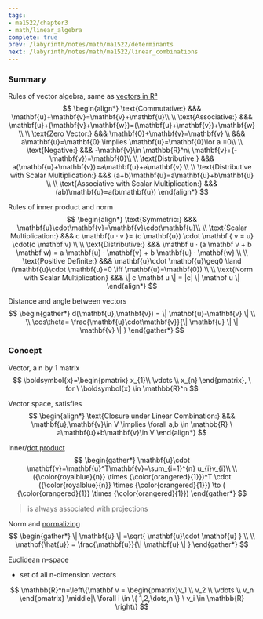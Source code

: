 ```yaml
---
tags:
- ma1522/chapter3
- math/linear_algebra
complete: true
prev: /labyrinth/notes/math/ma1522/determinants
next: /labyrinth/notes/math/ma1522/linear_combinations
---
```


   

### Summary
Rules of vector algebra, same as [vectors in R³](/labyrinth/notes/math/ma1301/vectors_in_R³)
$$
\begin{align*}
\text{Commutative:} &&& \mathbf{u}+\mathbf{v}=\mathbf{v}+\mathbf{u}\\
\\
\text{Associative:} &&& \mathbf{u}+(\mathbf{v}+\mathbf{w})=(\mathbf{u}+\mathbf{v})+\mathbf{w} \\
\\
\text{Zero Vector:} &&& \mathbf{0}+\mathbf{v}=\mathbf{v} \\
&&& a\mathbf{u}=\mathbf{0} \implies \mathbf{u}=\mathbf{0}\lor a =0\\
\\
\text{Negative:} &&& -\mathbf{v}\in \mathbb{R}^n\ \mathbf{v}+(-\mathbf{v})=\mathbf{0}\\
\\
\text{Distributive:} &&& a(\mathbf{u}+\mathbf{v})=a\mathbf{u}+a\mathbf{v} \\
\\
\text{Distributive with Scalar Multiplication:} &&& (a+b)\mathbf{u}=a\mathbf{u}+b\mathbf{u} \\
\\
\text{Associative with Scalar Multiplication:} &&& (ab)\mathbf{u}=a(b\mathbf{u})
\end{align*}
$$

Rules of inner product and norm
$$
\begin{align*}
\text{Symmetric:} &&& \mathbf{u}\cdot\mathbf{v}=\mathbf{v}\cdot\mathbf{u}\\
\\
\text{Scalar Multiplication:} &&& c \mathbf{u · v }= (c \mathbf{u}) \cdot \mathbf { v = u} \cdot(c \mathbf v) \\
\\
\text{Distributive:} &&& \mathbf u · (a \mathbf v + b \mathbf w) = a \mathbf{u} · \mathbf{v} + b \mathbf{u} · \mathbf{w} \\
\\
\text{Positive Definite:} &&& \mathbf{u}\cdot \mathbf{u}\geq0 \land (\mathbf{u}\cdot \mathbf{u}=0 \iff \mathbf{u}=\mathbf{0}) \\
\\
\text{Norm with Scalar Multiplication} &&& \| c \mathbf u \| = |c| \| \mathbf u \|
\end{align*}
$$

Distance and angle between vectors
$$
\begin{gather*}
d(\mathbf{u},\mathbf{v}) = \| \mathbf{u}-\mathbf{v} \| \\
\\
\cos\theta= \frac{\mathbf{u}\cdot\mathbf{v}}{\| \mathbf{u} \| \| \mathbf{v} \| }
\end{gather*}
$$

### Concept
Vector, a n by 1 matrix
$$
\boldsymbol{x}=\begin{pmatrix}
x_{1}\\ \vdots \\ x_{n}
\end{pmatrix}, \ for \ \boldsymbol{x} \in \mathbb{R}^n
$$

Vector space, satisfies
$$
\begin{align*}
\text{Closure under Linear Combination:} &&& \mathbf{u},\mathbf{v}\in V \implies \forall a,b \in \mathbb{R} \ a\mathbf{u}+b\mathbf{v}\in V
\end{align*}
$$

Inner/[dot product](/labyrinth/notes/math/ma1301/dot_product)
$$
\begin{gather*}
\mathbf{u}\cdot \mathbf{v}=\mathbf{u}^T\mathbf{v}=\sum_{i=1}^{n} u_{i}v_{i}\\
\\
({\color{royalblue}{n}} \times {\color{orangered}{1}})^T \cdot ({\color{royalblue}{n}} \times {\color{orangered}{1}}) \to ( {\color{orangered}{1}} \times {\color{orangered}{1}})
\end{gather*}
$$
> is always associated with projections

Norm and [normalizing](/labyrinth/notes/math/ma1301/unit_vectors#^43f21a)
$$
\begin{gather*}
\| \mathbf{u} \| =\sqrt{ \mathbf{u}\cdot \mathbf{u} } \\
\\
\mathbf{\hat{u}} = \frac{\mathbf{u}}{\| \mathbf{u} \| }
\end{gather*}
$$

Euclidean n-space
- set of all n-dimension vectors

$$
\mathbb{R}^n=\left\{\mathbf v = \begin{pmatrix}v_1 \\ v_2 \\ \vdots \\ v_n \end{pmatrix} \middle|\ \forall i \in \{ 1,2,\dots,n \} \ v_i \in \mathbb{R} \right\}
$$